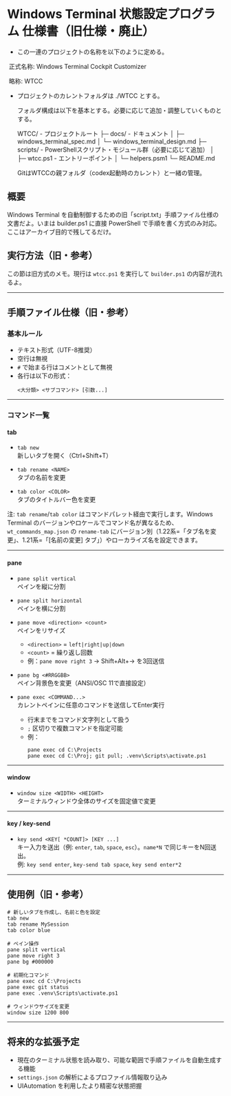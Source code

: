 # Windows Terminal 状態設定プログラム 仕様書（旧仕様・廃止）

- この一連のプロジェクトの名称を以下のように定める。

​	正式名称: Windows Terminal Cockpit Customizer

​	略称: WTCC

- プロジェクトのカレントフォルダは ./WTCC とする。

  フォルダ構成は以下を基本とする。必要に応じて追加・調整していくものとする。

  WTCC/ - プロジェクトルート
   ├─ docs/ - ドキュメント
   │  ├─ windows_terminal_spec.md
   │  └─ windows_terminal_design.md
   ├─ scripts/ - PowerShellスクリプト・モジュール群（必要に応じて追加）
   │  ├─ wtcc.ps1 - エントリーポイント
   │  └─ helpers.psm1
   └─ README.md

  GitはWTCCの親フォルダ（codex起動時のカレント）と一緒の管理。

## 概要

Windows Terminal を自動制御するための旧「script.txt」手順ファイル仕様の文書だよ。いまは builder.ps1 に直接 PowerShell で手順を書く方式のみ対応。ここはアーカイブ目的で残してるだけ。

## 実行方法（旧・参考）
この節は旧方式のメモ。現行は `wtcc.ps1` を実行して `builder.ps1` の内容が流れるよ。

---

## 手順ファイル仕様（旧・参考）

### 基本ルール
- テキスト形式（UTF-8推奨）  
- 空行は無視  
- `#` で始まる行はコメントとして無視  
- 各行は以下の形式：  
  ```
  <大分類> <サブコマンド> [引数...]
  ```

---

### コマンド一覧

#### **tab**
- `tab new`  
  新しいタブを開く（Ctrl+Shift+T）  

- `tab rename <NAME>`  
  タブの名前を変更  

- `tab color <COLOR>`  
  タブのタイトルバー色を変更  

注: `tab rename`/`tab color` はコマンドパレット経由で実行します。Windows Terminal のバージョンやロケールでコマンド名が異なるため、`wt_commands_map.json` の `rename-tab` にバージョン別（1.22系=「タブ名を変更」、1.21系=「[名前の変更] タブ」）やローカライズ名を設定できます。

---

#### **pane**
- `pane split vertical`  
  ペインを縦に分割  

- `pane split horizontal`  
  ペインを横に分割  

- `pane move <direction> <count>`  
  ペインをリサイズ  
  - `<direction>` = `left|right|up|down`  
  - `<count>` = 繰り返し回数  
  - 例：`pane move right 3` → Shift+Alt+→ を3回送信  

- `pane bg <#RRGGBB>`  
  ペイン背景色を変更（ANSI/OSC 11で直接設定）  

- `pane exec <COMMAND...>`  
  カレントペインに任意のコマンドを送信してEnter実行  
  - 行末までをコマンド文字列として扱う  
  - `;` 区切りで複数コマンドを指定可能  
  - 例：  
    ```
    pane exec cd C:\Projects
    pane exec cd C:\Proj; git pull; .venv\Scripts\activate.ps1
    ```

---

#### **window**
- `window size <WIDTH> <HEIGHT>`  
  ターミナルウィンドウ全体のサイズを固定値で変更  

---

#### **key / key-send**
- `key send <KEY[ *COUNT]> [KEY ...]`  
  キー入力を送出（例: `enter`, `tab`, `space`, `esc`）。`name*N` で同じキーをN回送出。  
  例: `key send enter`, `key-send tab space`, `key send enter*2`  

---

## 使用例（旧・参考）
```
# 新しいタブを作成し、名前と色を設定
tab new
tab rename MySession
tab color blue

# ペイン操作
pane split vertical
pane move right 3
pane bg #000000

# 初期化コマンド
pane exec cd C:\Projects
pane exec git status
pane exec .venv\Scripts\activate.ps1

# ウィンドウサイズを変更
window size 1200 800
```

---

## 将来的な拡張予定
- 現在のターミナル状態を読み取り、可能な範囲で手順ファイルを自動生成する機能  
- `settings.json` の解析によるプロファイル情報取り込み  
- UIAutomation を利用したより精密な状態把握  
